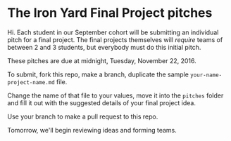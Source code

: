 # The Iron Yard Final Project pitches

Hi. Each student in our September cohort will be submitting an individual pitch for a final project. The final projects themselves will _require_ teams of between 2 and 3 students, but everybody must do this initial pitch.

These pitches are due at midnight, Tuesday, November 22, 2016.

To submit, fork this repo, make a branch, duplicate the sample `your-name-project-name.md` file.

Change the name of that file to your values, move it into the `pitches` folder and fill it out with the suggested details of your final project idea.

Use your branch to make a pull request to this repo.

Tomorrow, we'll begin reviewing ideas and forming teams.
